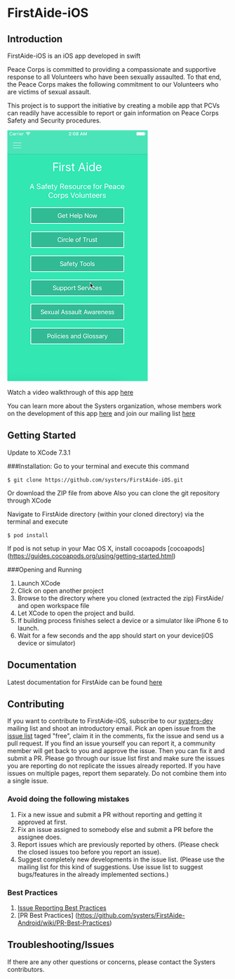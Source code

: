 
# FirstAide-iOS

## Introduction

FirstAide-iOS is an iOS app developed in swift

Peace Corps is committed to providing a compassionate and supportive response to all Volunteers who have been sexually assaulted. To that end, the Peace Corps makes the following commitment to our Volunteers who are victims of sexual assault.

This project is to support the initiative by creating a mobile app that PCVs can readily have accessible to report or gain information on Peace Corps Safety and Security procedures.

![alt text](screenshots/main_small.png)

Watch a video walkthrough of this app [here](https://www.youtube.com/watch?v=K0iRimt26xM)

You can learn more about the Systers organization, whose members work on the development of this app [here](http://anitaborg.org/get-involved/systers/) and join our mailing list [here](http://systers.org/mailman/listinfo/systers)

## Getting Started

Update to XCode 7.3.1

###Installation:
Go to your terminal and execute this command

    $ git clone https://github.com/systers/FirstAide-iOS.git

Or download the ZIP file from above
Also you can clone the git repository through XCode

Navigate to FirstAide directory (within your cloned directory) via the terminal and execute 

    $ pod install

If pod is not setup in your Mac OS X, install cocoapods [cocoapods] (https://guides.cocoapods.org/using/getting-started.html)

###Opening and Running 

1. Launch XCode
2. Click on open another project
3. Browse to the directory where you cloned (extracted the zip) FirstAide/ and open workspace file
4. Let XCode to open the project and build.
5. If building process finishes select a device or a simulator like iPhone 6 to launch.
6. Wait for a few seconds and the app should start on your device(iOS device or simulator)

## Documentation
Latest documentation for FirstAide can be found [here](https://github.com/systers/FirstAide-iOS/tree/develop/docs)

## Contributing
If you want to contribute to FirstAide-iOS, subscribe to our [systers-dev](http://systers.org/mailman/listinfo/systers-dev) mailing list and shoot an introductory email. Pick an open issue from the [issue list](https://github.com/systers/FirstAide-iOS/issues) taged "free", claim it in the comments, fix the issue and send us a pull request. 
If you find an issue yourself you can report it, a community member will get back to you and approve the issue. Then you can fix it and submit a PR. Please go through our issue list first and make sure the issues you are reporting  do not replicate the issues already reported. If you have issues on multiple pages, report them separately. Do not combine them into a single issue.

### Avoid doing the following mistakes
1. Fix a new issue and submit a PR without reporting and getting it approved at first.
2. Fix an issue assigned to somebody else and submit a PR before the assignee does. 
3. Report issues which are previously reported by others. (Please check the closed issues too before you report an issue). 
4. Suggest completely new developments in the issue list. (Please use the mailing list for this kind of suggestions. Use issue list to suggest bugs/features in the already implemented sections.)

### Best Practices
1. [Issue Reporting Best Practices](https://github.com/systers/FirstAide-Android/wiki/Issue-Reporting-Best-Practices)
2. [PR Best Practices] (https://github.com/systers/FirstAide-Android/wiki/PR-Best-Practices)

## Troubleshooting/Issues
If there are any other questions or concerns, please contact the Systers contributors. 




